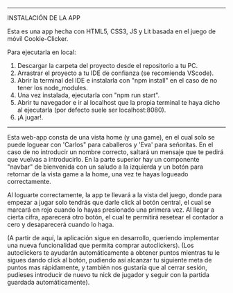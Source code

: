 **************************
INSTALACIÓN DE LA APP

Esta es una app hecha con HTML5, CSS3, JS y Lit basada en el juego de móvil Cookie-Clicker.

Para ejecutarla en local:

1. Descargar la carpeta del proyecto desde el repositorio a tu PC.
2. Arrastrar el proyecto a tu IDE de confianza (se recomienda VScode).
3. Abrir la terminal del IDE e instalarla con "npm install" en el caso de no tener los node_modules.
4. Una vez instalada, ejecutarla con "npm run start".
5. Abrir tu navegador e ir al localhost que la propia terminal te haya dicho al ejecutarla (por defecto suele ser localhost:8080).
6. ¡A jugar!.

**************************

Esta web-app consta de una vista home (y una game), en el cual solo se puede loguear con 'Carlos" para caballeros y 'Eva' para señoritas. En el caso de no introducir un nombre correcto, saltará un mensaje que te pedirá que vuelvas a introducirlo. En la parte superior hay un componente "navbar" de bienvenida con un saludo a la izquierda y un botón para retornar de la vista game a la home, una vez te hayas logueado correctamente.

Al loguarte correctamente, la app te llevará a la vista del juego, donde para empezar a jugar solo tendrás que darle click al botón central, el cual se marcará en rojo cuando lo hayas presionado una primera vez. Al llegar a cierta cifra, aparecerá otro botón, el cual te permitirá resetear el contador a cero y desaparecerá cuando lo haga.

(A partir de aquí, la aplicación sigue en desarrollo, queriendo implementar una nueva funcionalidad que permita comprar autoclickers). (Los autoclickers te ayudarán automáticamente a obtener puntos mientras tu le sigues dando click al botón, pudiendo así alcanzar tu siguiente meta de puntos mas rápidamente, y también nos gustaría que al cerrar sesión, pudieses introducir de nuevo tu nick de jugador y seguir con la partida guardada automáticamente).